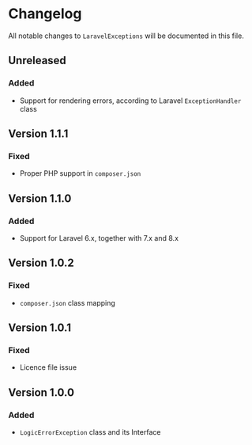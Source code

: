 # Changelog

All notable changes to `LaravelExceptions` will be documented in this file.

## Unreleased
### Added
- Support for rendering errors, according to Laravel `ExceptionHandler` class

## Version 1.1.1
### Fixed
- Proper PHP support in `composer.json`

## Version 1.1.0
### Added
- Support for Laravel 6.x, together with 7.x and 8.x

## Version 1.0.2
### Fixed
- `composer.json` class mapping

## Version 1.0.1
### Fixed
- Licence file issue

## Version 1.0.0
### Added
- `LogicErrorException` class and its Interface
